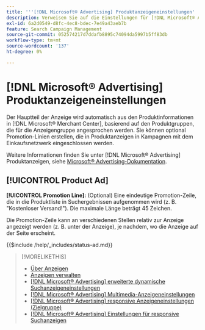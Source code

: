 ```yaml
---
title: '''[!DNL Microsoft® Advertising] Produktanzeigeneinstellungen'
description: Verweisen Sie auf die Einstellungen für [!DNL Microsoft® Advertising] Produktanzeigen.
exl-id: 6a2d0549-d8fc-4ec8-bdec-7e49a43aeb7b
feature: Search Campaign Management
source-git-commit: 052574217d7ddafb8895c74094da5997b5ff83db
workflow-type: tm+mt
source-wordcount: '137'
ht-degree: 0%

---
```


# [!DNL Microsoft® Advertising] Produktanzeigeneinstellungen

Der Hauptteil der Anzeige wird automatisch aus den Produktinformationen in [!DNL Microsoft® Merchant Center], basierend auf den Produktgruppen, die für die Anzeigengruppe angesprochen werden. Sie können optional Promotion-Linien erstellen, die in Produktanzeigen in Kampagnen mit dem Einkaufsnetzwerk eingeschlossen werden.

Weitere Informationen finden Sie unter [!DNL Microsoft® Advertising] Produktanzeigen, siehe [Microsoft® Advertising-Dokumentation](https://help.ads.microsoft.com/#apex/3/en/51082).

## [!UICONTROL Product Ad]

**[!UICONTROL Promotion Line]:** (Optional) Eine eindeutige Promotion-Zeile, die in die Produktliste in Suchergebnissen aufgenommen wird (z. B. &quot;Kostenloser Versand!&quot;). Die maximale Länge beträgt 45 Zeichen.

Die Promotion-Zeile kann an verschiedenen Stellen relativ zur Anzeige angezeigt werden (z. B. unter der Anzeige), je nachdem, wo die Anzeige auf der Seite erscheint.

<!-- **[!UICONTROL Status]:** -->

{{$include /help/_includes/status-ad.md}}

>[!MORELIKETHIS]
>
>* [Über Anzeigen](ad-about.md)
>* [Anzeigen verwalten](ad-manage.md)
>* [[!DNL Microsoft® Advertising] erweiterte dynamische Suchanzeigeneinstellungen](ad-settings-microsoft-dsa.md)
>* [[!DNL Microsoft® Advertising] Multimedia-Anzeigeneinstellungen](ad-settings-microsoft-multimedia.md)
>* [[!DNL Microsoft® Advertising] responsive Anzeigeneinstellungen (Zielgruppe)](ad-settings-microsoft-responsive.md)
>* [[!DNL Microsoft® Advertising] Einstellungen für responsive Suchanzeigen](ad-settings-microsoft-rsa.md)
